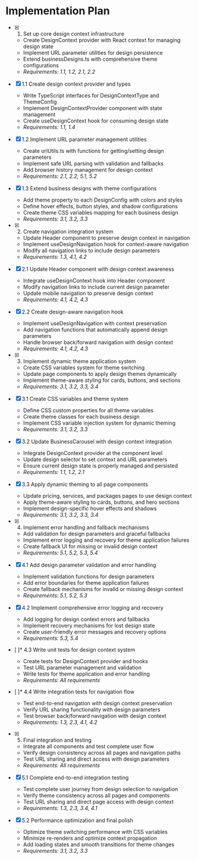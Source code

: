 # Implementation Plan

- [x] 1. Set up core design context infrastructure
  - Create DesignContext provider with React context for managing design state
  - Implement URL parameter utilities for design persistence
  - Extend businessDesigns.ts with comprehensive theme configurations
  - _Requirements: 1.1, 1.2, 2.1, 2.2_

- [x] 1.1 Create design context provider and types
  - Write TypeScript interfaces for DesignContextType and ThemeConfig
  - Implement DesignContextProvider component with state management
  - Create useDesignContext hook for consuming design state
  - _Requirements: 1.1, 1.4_

- [x] 1.2 Implement URL parameter management utilities
  - Create urlUtils.ts with functions for getting/setting design parameters
  - Implement safe URL parsing with validation and fallbacks
  - Add browser history management for design context
  - _Requirements: 2.1, 2.2, 5.1, 5.2_

- [x] 1.3 Extend business designs with theme configurations
  - Add theme property to each DesignConfig with colors and styles
  - Define hover effects, button styles, and shadow configurations
  - Create theme CSS variables mapping for each business design
  - _Requirements: 3.1, 3.2, 3.3_

- [x] 2. Create navigation integration system
  - Update Header component to preserve design context in navigation
  - Implement useDesignNavigation hook for context-aware navigation
  - Modify all navigation links to include design parameters
  - _Requirements: 1.3, 4.1, 4.2_

- [x] 2.1 Update Header component with design context awareness
  - Integrate useDesignContext hook into Header component
  - Modify navigation links to include current design parameter
  - Update mobile navigation to preserve design context
  - _Requirements: 4.1, 4.2, 4.3_

- [x] 2.2 Create design-aware navigation hook
  - Implement useDesignNavigation with context preservation
  - Add navigation functions that automatically append design parameters
  - Handle browser back/forward navigation with design context
  - _Requirements: 4.1, 4.2, 4.3_

- [x] 3. Implement dynamic theme application system
  - Create CSS variables system for theme switching
  - Update page components to apply design themes dynamically
  - Implement theme-aware styling for cards, buttons, and sections
  - _Requirements: 3.1, 3.2, 3.3, 3.4_

- [x] 3.1 Create CSS variables and theme system
  - Define CSS custom properties for all theme variables
  - Create theme classes for each business design
  - Implement CSS variable injection system for dynamic theming
  - _Requirements: 3.1, 3.2, 3.3_

- [x] 3.2 Update BusinessCarousel with design context integration
  - Integrate DesignContext provider at the component level
  - Update design selector to set context and URL parameters
  - Ensure current design state is properly managed and persisted
  - _Requirements: 1.1, 1.2, 2.1_

- [x] 3.3 Apply dynamic theming to all page components
  - Update pricing, services, and packages pages to use design context
  - Apply theme-aware styling to cards, buttons, and hero sections
  - Implement design-specific hover effects and shadows
  - _Requirements: 3.1, 3.2, 3.3, 3.4_

- [x] 4. Implement error handling and fallback mechanisms
  - Add validation for design parameters and graceful fallbacks
  - Implement error logging and recovery for theme application failures
  - Create fallback UI for missing or invalid design context
  - _Requirements: 5.1, 5.2, 5.3, 5.4_

- [x] 4.1 Add design parameter validation and error handling
  - Implement validation functions for design parameters
  - Add error boundaries for theme application failures
  - Create fallback mechanisms for invalid or missing design context
  - _Requirements: 5.1, 5.2, 5.3_

- [x] 4.2 Implement comprehensive error logging and recovery
  - Add logging for design context errors and fallbacks
  - Implement recovery mechanisms for lost design state
  - Create user-friendly error messages and recovery options
  - _Requirements: 5.3, 5.4_

- [ ]* 4.3 Write unit tests for design context system
  - Create tests for DesignContext provider and hooks
  - Test URL parameter management and validation
  - Write tests for theme application and error handling
  - _Requirements: All requirements_

- [ ]* 4.4 Write integration tests for navigation flow
  - Test end-to-end navigation with design context preservation
  - Verify URL sharing functionality with design parameters
  - Test browser back/forward navigation with design context
  - _Requirements: 1.3, 2.3, 4.1, 4.2_

- [x] 5. Final integration and testing
  - Integrate all components and test complete user flow
  - Verify design consistency across all pages and navigation paths
  - Test URL sharing and direct access with design parameters
  - _Requirements: All requirements_

- [x] 5.1 Complete end-to-end integration testing
  - Test complete user journey from design selection to navigation
  - Verify theme consistency across all pages and components
  - Test URL sharing and direct page access with design context
  - _Requirements: 1.3, 2.3, 3.4, 4.1_

- [x] 5.2 Performance optimization and final polish
  - Optimize theme switching performance with CSS variables
  - Minimize re-renders and optimize context propagation
  - Add loading states and smooth transitions for theme changes
  - _Requirements: 3.1, 3.2, 3.3_